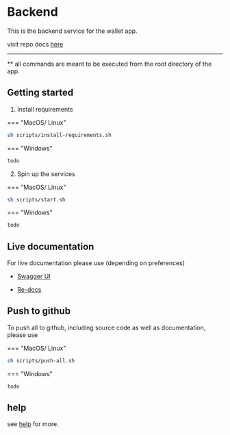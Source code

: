 # Backend

This is the backend service for the wallet app.

visit repo docs [here](https://venture-capitech.github.io/backend)

<hr>

** all commands are meant to be executed from the root directory of the app.

## Getting started

1. Install requirements

=== "MacOS/ Linux"
``` bash
sh scripts/install-requirements.sh
```
=== "Windows"
``` bash
todo
```

2. Spin up the services

=== "MacOS/ Linux"
``` bash
sh scripts/start.sh
```
=== "Windows"
``` bash
todo
```

## Live documentation

For live documentation please use (depending on preferences)

- [Swagger UI](http://127.0.0.1:8000/docs)

- [Re-docs](http://127.0.0.1:8000/redoc)


## Push to github

To push all to github, including source code as well as documentation, please use

=== "MacOS/ Linux"
``` bash
sh scripts/push-all.sh
```
=== "Windows"
``` bash
todo
```

## help

see [help](./help.md) for more.
